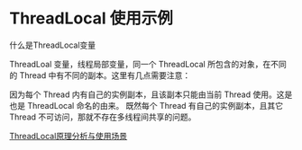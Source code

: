 # ThreadLocal 使用示例

什么是ThreadLocal变量

ThreadLoal 变量，线程局部变量，同一个 ThreadLocal 所包含的对象，在不同的 Thread 中有不同的副本。这里有几点需要注意：

因为每个 Thread 内有自己的实例副本，且该副本只能由当前 Thread 使用。这是也是 ThreadLocal 命名的由来。
既然每个 Thread 有自己的实例副本，且其它 Thread 不可访问，那就不存在多线程间共享的问题。

[ThreadLocal原理分析与使用场景](https://www.cnblogs.com/luxiaoxun/p/8744826.html)